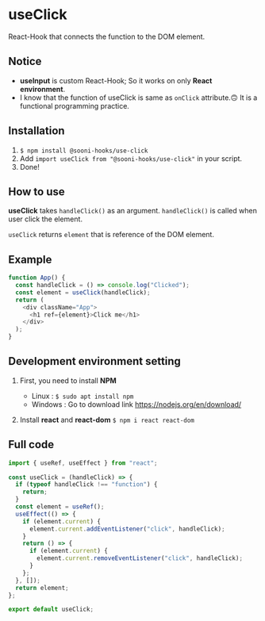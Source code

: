# useClick
React-Hook that connects the function to the DOM element.

## Notice
- **useInput** is custom React-Hook; So it works on only **React environment**.
- I know that the function of useClick is same as `onClick` attribute.🙃 It is a functional programming practice.

## Installation
1. `$ npm install @sooni-hooks/use-click`
2. Add `import useClick from "@sooni-hooks/use-click"` in your script.
3. Done!

## How to use
**useClick** takes `handleClick()` as an argument. `handleClick()` is called when user click the element.

`useClick` returns `element` that is reference of the DOM element.

## Example
```js
function App() {
  const handleClick = () => console.log("Clicked");
  const element = useClick(handleClick);
  return (
    <div className="App">
      <h1 ref={element}>Click me</h1>
    </div>
  );
}
```

## Development environment setting

1. First, you need to install **NPM**
   - Linux : `$ sudo apt install npm`
   - Windows : Go to download link https://nodejs.org/en/download/

2. Install **react** and **react-dom**
   `$ npm i react react-dom`

## Full code
```js
import { useRef, useEffect } from "react";

const useClick = (handleClick) => {
  if (typeof handleClick !== "function") {
    return;
  }
  const element = useRef();
  useEffect(() => {
    if (element.current) {
      element.current.addEventListener("click", handleClick);
    }
    return () => {
      if (element.current) {
        element.current.removeEventListener("click", handleClick);
      }
    };
  }, []);
  return element;
};

export default useClick;
```